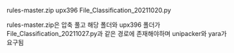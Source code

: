 rules-master.zip
upx396
File_Classification_20211020.py

rules-master.zip은 압축 풀고 해당 폴더와 upx396 폴더가 File_Classification_20211027.py과 같은 경로에 존재해야하며 unipacker와 yara가 요구됨
